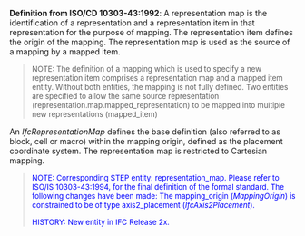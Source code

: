 ﻿**Definition from ISO/CD 10303-43:1992**: A representation map is the identification of a representation and a representation item in that representation for the purpose of mapping. The representation item defines the origin of the mapping. The representation map is used as the source of a mapping by a mapped item.

> <font size="-1">NOTE: The definition of a mapping which is used to
		  specify a new representation item comprises a representation map and a mapped
		  item entity. Without both entities, the mapping is not fully defined. Two
		  entities are specified to allow the same source representation
		  (representation.map.mapped_representation) to be mapped into multiple new
		  representations (mapped_item) </font>
>

An _IfcRepresentationMap_ defines the base definition (also referred to as block, cell or macro) within the mapping origin, defined as the placement coordinate system. The representation map is restricted to Cartesian mapping.

> <font size="-1" color="#0000FF">NOTE: Corresponding STEP entity:
		  representation_map. Please refer to ISO/IS 10303-43:1994, for the final
		  definition of the formal standard. The following changes have been made: The
		  mapping_origin (<i>MappingOrigin</i>) is constrained to be of type
		  axis2_placement (<i>IfcAxis2Placement</i>). </font>
> 
> <font size="-1" color="#0000FF">HISTORY: New entity in IFC Release
		  2x.</font>
>